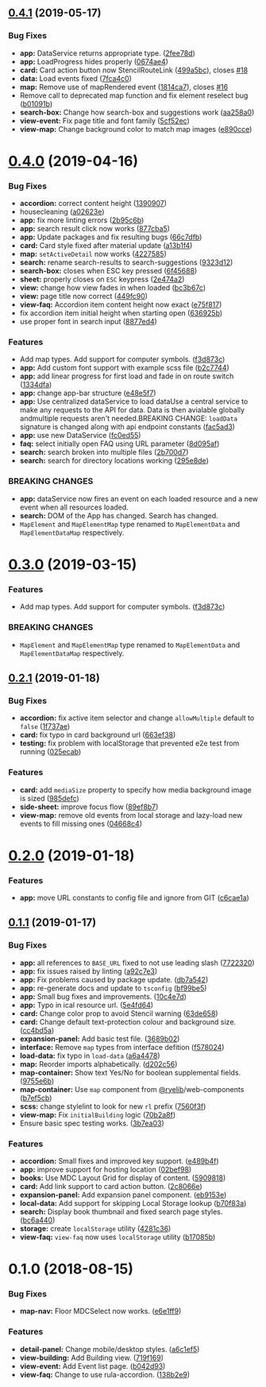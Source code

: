 ## [0.4.1](https://github.com/ryersonlibrary/building-info-system/compare/v0.4.0...v0.4.1) (2019-05-17)


### Bug Fixes

* **app:** DataService returns appropriate type. ([2fee78d](https://github.com/ryersonlibrary/building-info-system/commit/2fee78d))
* **app:** LoadProgress hides properly ([0674ae4](https://github.com/ryersonlibrary/building-info-system/commit/0674ae4))
* **card:** Card action button now StencilRouteLink ([499a5bc](https://github.com/ryersonlibrary/building-info-system/commit/499a5bc)), closes [#18](https://github.com/ryersonlibrary/building-info-system/issues/18)
* **data:** Load events fixed ([7fca4c0](https://github.com/ryersonlibrary/building-info-system/commit/7fca4c0))
* **map:** Remove use of mapRendered event ([1814ca7](https://github.com/ryersonlibrary/building-info-system/commit/1814ca7)), closes [#16](https://github.com/ryersonlibrary/building-info-system/issues/16)
* Remove call to deprecated map function and fix element reselect bug ([b01091b](https://github.com/ryersonlibrary/building-info-system/commit/b01091b))
* **search-box:** Change how search-box and suggestions work ([aa258a0](https://github.com/ryersonlibrary/building-info-system/commit/aa258a0))
* **view-event:** Fix page title and font family ([5cf52ec](https://github.com/ryersonlibrary/building-info-system/commit/5cf52ec))
* **view-map:** Change background color to match map images ([e890cce](https://github.com/ryersonlibrary/building-info-system/commit/e890cce))



# [0.4.0](https://github.com/ryersonlibrary/building-info-system/compare/v0.2.1...v0.4.0) (2019-04-16)


### Bug Fixes

* **accordion:** correct content height ([1390907](https://github.com/ryersonlibrary/building-info-system/commit/1390907))
* housecleaning ([a02623e](https://github.com/ryersonlibrary/building-info-system/commit/a02623e))
* **app:** fix more linting errors ([2b95c6b](https://github.com/ryersonlibrary/building-info-system/commit/2b95c6b))
* **app:** search result click now works ([877cba5](https://github.com/ryersonlibrary/building-info-system/commit/877cba5))
* **app:** Update packages and fix resulting bugs ([66c7dfb](https://github.com/ryersonlibrary/building-info-system/commit/66c7dfb))
* **card:** Card style fixed after material update ([a13b1f4](https://github.com/ryersonlibrary/building-info-system/commit/a13b1f4))
* **map:** `setActiveDetail` now works ([4227585](https://github.com/ryersonlibrary/building-info-system/commit/4227585))
* **search:** rename search-results to search-suggestions ([9323d12](https://github.com/ryersonlibrary/building-info-system/commit/9323d12))
* **search-box:** closes when ESC key pressed ([6f45688](https://github.com/ryersonlibrary/building-info-system/commit/6f45688))
* **sheet:** properly closes on `ESC` keypress ([2e474a2](https://github.com/ryersonlibrary/building-info-system/commit/2e474a2))
* **view:** change how view fades in when loaded ([bc3b67c](https://github.com/ryersonlibrary/building-info-system/commit/bc3b67c))
* **view:** page title now correct ([449fc90](https://github.com/ryersonlibrary/building-info-system/commit/449fc90))
* **view-faq:** Accordion item content height now exact ([e75f817](https://github.com/ryersonlibrary/building-info-system/commit/e75f817))
* fix accordion item initial height when starting open ([636925b](https://github.com/ryersonlibrary/building-info-system/commit/636925b))
* use proper font in search input ([8877ed4](https://github.com/ryersonlibrary/building-info-system/commit/8877ed4))


### Features

* Add map types.  Add support for computer symbols. ([f3d873c](https://github.com/ryersonlibrary/building-info-system/commit/f3d873c))
* **app:** Add custom font support with example scss file ([b2c7744](https://github.com/ryersonlibrary/building-info-system/commit/b2c7744))
* **app:** add linear progress for first load and fade in on route switch ([1334dfa](https://github.com/ryersonlibrary/building-info-system/commit/1334dfa))
* **app:** change app-bar structure ([e48e5f7](https://github.com/ryersonlibrary/building-info-system/commit/e48e5f7))
* **app:** Use centralized dataService to load dataUse a central service to make any requests to the API for data.  Data is then avialable globally andmultiple requests aren't needed.BREAKING CHANGE: `loadData` signature is changed along with api endpoint constants ([fac5ad3](https://github.com/ryersonlibrary/building-info-system/commit/fac5ad3))
* **app:** use new DataService ([fc0ed55](https://github.com/ryersonlibrary/building-info-system/commit/fc0ed55))
* **faq:** select initially open FAQ using URL parameter ([8d095af](https://github.com/ryersonlibrary/building-info-system/commit/8d095af))
* **search:** search broken into multiple files ([2b700d7](https://github.com/ryersonlibrary/building-info-system/commit/2b700d7))
* **search:** search for directory locations working ([295e8de](https://github.com/ryersonlibrary/building-info-system/commit/295e8de))


### BREAKING CHANGES

* **app:** dataService now fires an event on each loaded resource and a new event when all
resources loaded.
* **search:** DOM of the App has changed.  Search has changed.
* `MapElement` and `MapElementMap` type renamed to `MapElementData` and
`MapElementDataMap` respectively.



# [0.3.0](https://github.com/ryersonlibrary/building-info-system/compare/v0.2.1...v0.3.0) (2019-03-15)


### Features

* Add map types.  Add support for computer symbols. ([f3d873c](https://github.com/ryersonlibrary/building-info-system/commit/f3d873c))


### BREAKING CHANGES

* `MapElement` and `MapElementMap` type renamed to `MapElementData` and
`MapElementDataMap` respectively.



## [0.2.1](https://github.com/ryersonlibrary/building-info-system/compare/v0.2.0...v0.2.1) (2019-01-18)


### Bug Fixes

* **accordion:** fix active item selector and change `allowMultiple` default to `false` ([1f737ae](https://github.com/ryersonlibrary/building-info-system/commit/1f737ae))
* **card:** fix typo in card background url ([663ef38](https://github.com/ryersonlibrary/building-info-system/commit/663ef38))
* **testing:** fix problem with localStorage that prevented e2e test from running ([025ecab](https://github.com/ryersonlibrary/building-info-system/commit/025ecab))


### Features

* **card:** add `mediaSize` property to specify how media background image is sized ([985defc](https://github.com/ryersonlibrary/building-info-system/commit/985defc))
* **side-sheet:** improve focus flow ([89ef8b7](https://github.com/ryersonlibrary/building-info-system/commit/89ef8b7))
* **view-map:** remove old events from local storage and lazy-load new events to fill missing ones ([04668c4](https://github.com/ryersonlibrary/building-info-system/commit/04668c4))



# [0.2.0](https://github.com/ryersonlibrary/building-info-system/compare/v0.1.1...v0.2.0) (2019-01-18)


### Features

* **app:** move URL constants to config file and ignore from GIT ([c6cae1a](https://github.com/ryersonlibrary/building-info-system/commit/c6cae1a))



## [0.1.1](https://github.com/ryersonlibrary/building-info-system/compare/v1.0.0...v0.1.1) (2019-01-17)


### Bug Fixes

* **app:** all references to `BASE_URL` fixed to not use leading slash ([7722320](https://github.com/ryersonlibrary/building-info-system/commit/7722320))
* **app:** fix issues raised by linting ([a92c7e3](https://github.com/ryersonlibrary/building-info-system/commit/a92c7e3))
* **app:** Fix problems caused by package update. ([db7a542](https://github.com/ryersonlibrary/building-info-system/commit/db7a542))
* **app:** re-generate docs and update to `tsconfig` ([bf99be5](https://github.com/ryersonlibrary/building-info-system/commit/bf99be5))
* **app:** Small bug fixes and improvements. ([10c4e7d](https://github.com/ryersonlibrary/building-info-system/commit/10c4e7d))
* **app:** Typo in ical resource url. ([5e4fd64](https://github.com/ryersonlibrary/building-info-system/commit/5e4fd64))
* **card:** Change color prop to avoid Stencil warning ([63de658](https://github.com/ryersonlibrary/building-info-system/commit/63de658))
* **card:** Change default text-protection colour and background size. ([cc4bd5a](https://github.com/ryersonlibrary/building-info-system/commit/cc4bd5a))
* **expansion-panel:** Add basic test file. ([3689b02](https://github.com/ryersonlibrary/building-info-system/commit/3689b02))
* **interface:** Remove `map` types from interface defition ([f578024](https://github.com/ryersonlibrary/building-info-system/commit/f578024))
* **load-data:** fix typo in `load-data` ([a6a4478](https://github.com/ryersonlibrary/building-info-system/commit/a6a4478))
* **map:** Reorder imports alphabetically. ([d202c56](https://github.com/ryersonlibrary/building-info-system/commit/d202c56))
* **map-container:** Show text Yes/No for boolean supplemental fields. ([9755e6b](https://github.com/ryersonlibrary/building-info-system/commit/9755e6b))
* **map-container:** Use `map` component from [@ryelib](https://github.com/ryelib)/web-components ([b7ef5cb](https://github.com/ryersonlibrary/building-info-system/commit/b7ef5cb))
* **scss:** change stylelint to look for new `rl` prefix ([7560f3f](https://github.com/ryersonlibrary/building-info-system/commit/7560f3f))
* **view-map:** Fix `initialBuilding` logic ([70b2a8f](https://github.com/ryersonlibrary/building-info-system/commit/70b2a8f))
* Ensure basic spec testing works. ([3b7ea03](https://github.com/ryersonlibrary/building-info-system/commit/3b7ea03))


### Features

* **accordion:** Small fixes and improved key support. ([e489b4f](https://github.com/ryersonlibrary/building-info-system/commit/e489b4f))
* **app:** improve support for hosting location ([02bef98](https://github.com/ryersonlibrary/building-info-system/commit/02bef98))
* **books:** Use MDC Layout Grid for display of content. ([5909818](https://github.com/ryersonlibrary/building-info-system/commit/5909818))
* **card:** Add link support to card action button. ([2c8066e](https://github.com/ryersonlibrary/building-info-system/commit/2c8066e))
* **expansion-panel:** Add expansion panel component. ([eb9153e](https://github.com/ryersonlibrary/building-info-system/commit/eb9153e))
* **local-data:** Add support for skipping Local Storage lookup ([b70f83a](https://github.com/ryersonlibrary/building-info-system/commit/b70f83a))
* **search:** Display book thumbnail and fixed search page styles. ([bc6a440](https://github.com/ryersonlibrary/building-info-system/commit/bc6a440))
* **storage:** create `localStorage` utility ([4281c36](https://github.com/ryersonlibrary/building-info-system/commit/4281c36))
* **view-faq:** `view-faq` now uses `localStorage` utility ([b17085b](https://github.com/ryersonlibrary/building-info-system/commit/b17085b))



<a name="0.1.0"></a>
# 0.1.0 (2018-08-15)


### Bug Fixes

* **map-nav:** Floor MDCSelect now works. ([e6e1ff9](https://github.com/ryersonlibrary/building-info-system/commit/e6e1ff9))


### Features

* **detail-panel:** Change mobile/desktop styles. ([a6c1ef5](https://github.com/ryersonlibrary/building-info-system/commit/a6c1ef5))
* **view-building:** Add Building view. ([719f169](https://github.com/ryersonlibrary/building-info-system/commit/719f169))
* **view-event:** Add Event list page. ([b042d93](https://github.com/ryersonlibrary/building-info-system/commit/b042d93))
* **view-faq:** Change to use rula-accordion. ([138b2e9](https://github.com/ryersonlibrary/building-info-system/commit/138b2e9))



